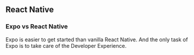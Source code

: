## React Native
### Expo vs React Native
Expo is easier to get started than vanilla React Native.
And the only task of Expo is to take care of the Developer Experience.

